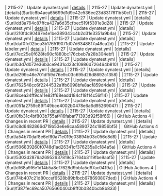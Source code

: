 | 2115-27 | Update dynatest.yml | [details]($url/7bebc31d8717f550a27cedd7d0a5363759cb81c6) |
| 2115-27 | Update dynatest.yml | [details]($url/c8b4aea65699d1d9c42e536ee23d8317611b50cf) |
| 2115-27 | Update dynatest.yml | [details]($url/953c6441d753fc022d90db446d4d0f7b97bd1777) |
| 2115-27 | Update dynatest.yml | [details]($url/dd3a794c87ffca427a6d35cfbec519f5391e3d28) |
| 2115-27 | Update dynatest.yml | [details]($url/5380967378675c46e48dc265c56d662d9d8db56d) |
| 2115-27 | Update dynatest.yml | [details]($url/210fdc90467e4e1be389343c4b2d31e3351a9b4a) |
| 2115-27 | Update dynatest.yml | [details]($url/13396f106d33b82018a5e88f8e5c2c97c629a80d) |
| 2115-27 | Update dynatest.yml | [details]($url/daf0fc02bea3b176519071d07d6348817a48ca2d) |
| 2115-27 | Update labeler.yml | [details]($url/ff8a0679f25e1e44fecf379b0c985ddb9b30f7c9) |
| 2115-27 | Update dynatest.yml | [details]($url/7ec25e0f628fe90cf880bc176cbeb7a28b304ebf) |
| 2115-27 | Update dynatest.yml | [details]($url/dfa00afb440a6d32396ae0a4e243ff6b62551968) |
| 2115-27 | Update dynatest.yml | [details]($url/b3d7d072e36b3ce9431cd23c10986d726464b810) |
| 2115-27 | Update dynatest.yml | [details]($url/1f44ae7c39082933fda3f71a40e7cc86d8a87063) |
| 2115-27 | Update dynatest.yml | [details]($url/d299c46e701df59d76e9c03c695d26d8692c1358) |
| 2115-27 | Update dynatest.yml | [details]($url/eb07834b703cabcc244f6af84adaf047ac63c37a) |
| 2115-27 | Update dynatest.yml | [details]($url/762548cc6f2244532a1fb6098bfe8acf859d4de8) |
| 2115-27 | Update dynatest.yml | [details]($url/557e718bfa3adac6eb9294913bd0d4e107afc408) |
| 2115-27 | Update dynatest.yml | [details]($url/8cea34ff9ca11e82ff68eadd184cf18f14c56f14) |
| 2115-27 | Update dynatest.yml | [details]($url/0a50f7a220ae0d96fd93bd013d127b5682bfb157) |
| 2115-27 | Update dynatest.yml | [details]($url/051a2759c89f149bce4002b0478e6a6d95269047) |
| 2115-27 | Update dynatest.yml | [details]($url/8c7993546cb051ec8381f85ce6fd2cf7930de55d) |
| 2115-27 | Update dynatest.yml | [details]($url/0fb31c4bf803b755af416fabaf71393d92f58f66) |
| GitHub Actions 4 | Changes in recent PR | [details]($url/f137a542a062216abcf3e74960f294923db3a302) |
| 2115-27 | Update dynatest.yml | [details]($url/c8d6482866d719b53e6e8caa5890724c19856bf5) |
| GitHub Actions 4 | Changes in recent PR | [details]($url/352f943d20a2e29881898f6969352919dcc1c2de) |
| 2115-27 | Update dynatest.yml | [details]($url/a54b70daf8e6ef80a71e019c03894b03c056c8d8) |
| 2115-27 | Update dynatest.yml | [details]($url/e0ad705c53179c353ce277b20983ba02f5d9857b) |
| 2115-27 | Update dynatest.yml | [details]($url/506839260f0748d1ad26341cf376235a0c184a5a) |
| GitHub Actions 4 | Changes in recent PR | [details]($url/646eeaf03ebefa80cd51fe70341bb3bb259b7d3c) |
| 2115-27 | Update dynatest.yml | [details]($url/5303d2876a26952637819c57164b3119fbe9aaf5) |
| 2115-27 | Update dynatest.yml | [details]($url/1e3498f939e8d4a052678412ef768dc559c2b1a4) |
| 2115-27 | Update dynatest.yml | [details]($url/df68a9f6e1d14b5a8ef7628d9bbfa5d97ac0419a) |
| GitHub Actions 4 | Changes in recent PR | [details]($url/9e8d2923c31759b205cef46b7e0a3d438743b3a9) |
| 2115-27 | Update dynatest.yml | [details]($url/74b407c21d80ccef6528b89bfbcb678693807ded) |
| GitHub Actions 4 | Changes in recent PR | [details]($url/a9c33b2f3dc9f4f6558c22eaf1c00f54ac4b8a3f) |
| 2115-27 | Update dynatest.yml | [details]($url/f387fec69ca5076566040cb8ff0b0340bcb8b833) |

